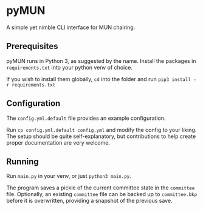 # pyMUN
 A simple yet nimble CLI interface for MUN chairing.

## Prerequisites
pyMUN runs in Python 3, as suggested by the name. Install the packages in `requirements.txt` into your python venv of choice. 

If you wish to install them globally, `cd` into the folder and run `pip3 install -r requirements.txt`

## Configuration
The `config.yml.default` file provides an example configuration.

Run `cp config.yml.default config.yml` and modify the config to your liking. The setup should be quite self-explanatory, but contributions to help create proper documentation are very welcome.

## Running
Run `main.py` in your venv, or just `python3 main.py`.

The program saves a pickle of the current committee state in the `committee` file. Optionally, an existing `committee` file can be backed up to `committee.bkp` before it is overwritten, providing a snapshot of the previous save.


